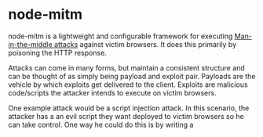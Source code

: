 node-mitm
==================

node-mitm is a lightweight and configurable framework for executing [Man-in-the-middle attacks](http://en.wikipedia.org/wiki/Man-in-the-middle_attack) against victim browsers.  It does this primarily by poisoning the HTTP response.

Attacks can come in many forms, but maintain a consistent structure and can be thought of as simply being payload and exploit pair. Payloads are the vehicle by which exploits get delivered to the client.  Exploits are malicious code/scripts the attacker intends to execute on victim browsers.

One example attack would be a script injection attack.  In this scenario, the attacker has a an evil script they want deployed to victim browsers so he can take control.  One way he could do this is by writing a <script/> tag containing his code to the browser, which the browser happily executes on his behalf.

node-mitm is designed to be easily extended without having to modify the core features.  This is primarily done by writing middleware and exploits.

Middlewares are configurable functions that generate and deploy payloads to victim browsers at a specified point in the HTTP response's lifecycle.  Put another way, payloads can be configured to deploy before, during, or after writing the response back to the victim.  Additionally, middlewares allow for dynamically configuring payloads with exploits at runtime.  For example, it is possible to configure the script injection middleware with the evil.js exploit, and have it deploy after the page renders.  More on middleware later.  Middleware framework is still undergoing design.  See examples below.

Exploits are functions that execute and mutate the response in some way.  The most common exploits are client-side scripts which the attacker wants to deploy to the user's browser.  Another example would be a function that transforms markup in some way, like the code found in the gsub middleware.

More to follow...

# Changelog
```
  Currently under development
```


# Background
## [Man-in-the-middle](http://en.wikipedia.org/wiki/Man-in-the-middle_attack)
![mitm attack premise](http://f.cl.ly/items/3d0z1p202J1o3s2W3B0E/Screen%20Shot%202013-07-14%20at%209.31.07%20PM.png)


## Prerequisites

node-mitm (currently) assumes you have already setup a fake access point/honeypot.  If you do not know how to do this, check the resources section for links.




### nginx

### node.js (and module dependencies)

### Fake AP Depdencies
#### Backtrack Linux 5r3
* dnspoof
* dhcp3-server
* brctl
* aircrack-ng suite
* wi-fi card with monitoring enable


# Example Usage

```javascript
// Load the Mitm DSL
Mitm = require('./dsl/mitm').Mitm;

// Load the script injection middleware
scriptInjection = require('./middlewares/script_injection').scriptInjection;

// Load the gsub (regex replace) middleware
gsub = require('./middlewares/gsub').gsub;

// Go!
Mitm.before(scriptInjection("alert")). // Execute the script injection middleware before page load
     frame(gsub(/cloud/ig,"Ass")).     // Execute the gsub middleware against each frame
     after(scriptInjection("alert")).  // Execute the gsub middleware after page load
     start(8000); // port

```

# Development

# Resources

* [Wireless Security Megaprimer](http://www.securitytube.net/groups?operation=view&groupId=9)
* [Setup a Fake Access Point with BackTrack 5](http://exploit.co.il/hacking/set-fake-access-point-backtrack5/)
* [Hak 5 Forums](http://forums.hak5.org/)

# People
* Josh Deeden (gangster@github)


